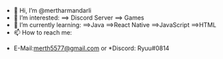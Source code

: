 - 👋 Hi, I’m @mertharmandarli
- 👀 I’m interested:
==> Discord Server
==> Games
- 🌱 I’m currently learning:
==>Java
==>React Native
==>JavaScript
==>HTML
- 📫 How to reach me:
* E-Mail:merth5577@gmail.com
or
*Discord: Ryuu#0814
<!---
mertharmandarli/mertharmandarli is a ✨ special ✨ repository because its `README.md` (this file) appears on your GitHub profile.
You can click the Preview link to take a look at your changes.
--->
